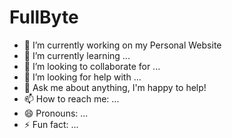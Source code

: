 # FullByte

<!--
**FullByte/FullByte** is a ✨ _special_ ✨ repository because its `README.md` (this file) appears on your GitHub profile.

Here are some ideas to get you started:
-->

- 🔭 I’m currently working on my Personal Website
- 🌱 I’m currently learning ...
- 👯 I’m looking to collaborate for ...
- 🤔 I’m looking for help with ...
- 💬 Ask me about anything, I'm happy to help!
- 📫 How to reach me: ...
- 😄 Pronouns: ...
- ⚡ Fun fact: ...

